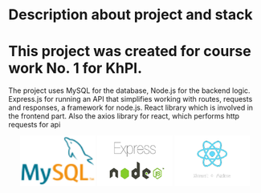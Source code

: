 # Description about project and stack 

# This project was created for course work No. 1 for KhPI. 

The project uses MySQL for the database, 
Node.js for the backend logic. 
Express.js for running an API that simplifies working with routes, requests and responses, a framework for node.js. 
React library which is involved in the frontend part. Also the axios library for react, which performs http requests for api


<p align="center">
  <img src="photos/90px-MySQL_logo.svg.png" alt="MySQL Logo" width="150" height="100"/>
  <img src="photos/image_no_background.png" alt="Node.js Logo" width="150" height="100"/>
  <img src="photos/image_react_no_background_v2.png" alt="Node.js Logo" width="150" height="100"/>
</p>
